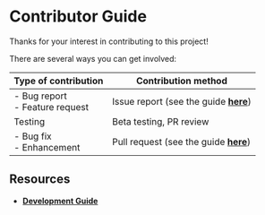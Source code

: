 <!-- Source: https://github.com/arduino/tooling-project-assets/blob/main/documentation-templates/contributor-guide/general/CONTRIBUTING.md -->

# Contributor Guide

Thanks for your interest in contributing to this project!

There are several ways you can get involved:

| Type of contribution               | Contribution method                             |
| ---------------------------------- | ----------------------------------------------- |
| - Bug report<br/>- Feature request | Issue report (see the guide [**here**][issues]) |
| Testing                            | Beta testing, PR review                         |
| - Bug fix<br/>- Enhancement        | Pull request (see the guide [**here**][prs])    |

[issues]: contributor-guide/issues.md#issue-report-guide
[prs]: contributor-guide/pull-requests.md#pull-request-guide

## Resources

- [**Development Guide**](development.md#development-guide)
